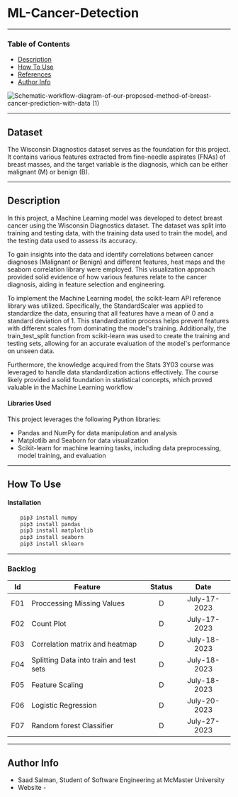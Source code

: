 # ML-Cancer-Detection

---

### Table of Contents


- [Description](#description)
- [How To Use](#how-to-use)
- [References](#references)
- [Author Info](#author-info)

![Schematic-workflow-diagram-of-our-proposed-method-of-breast-cancer-prediction-with-data (1)](https://github.com/mSaadSalman/ML-Cancer-Detection/assets/105026161/eb69c8ab-49e1-4e04-9ee3-7eae16dc0ee0)


---
## Dataset

The Wisconsin Diagnostics dataset serves as the foundation for this project. It contains various features extracted from fine-needle aspirates (FNAs) of breast masses, and the target variable is the diagnosis, which can be either malignant (M) or benign (B).

---
## Description

In this project, a Machine Learning model was developed to detect breast cancer using the Wisconsin Diagnostics dataset. The dataset was split into training and testing data, with the training data used to train the model, and the testing data used to assess its accuracy.

To gain insights into the data and identify correlations between cancer diagnoses (Malignant or Benign) and different features, heat maps and the seaborn correlation library were employed. This visualization approach provided solid evidence of how various features relate to the cancer diagnosis, aiding in feature selection and engineering.

To implement the Machine Learning model, the scikit-learn API reference library was utilized. Specifically, the StandardScaler was applied to standardize the data, ensuring that all features have a mean of 0 and a standard deviation of 1. This standardization process helps prevent features with different scales from dominating the model's training. Additionally, the train_test_split function from scikit-learn was used to create the training and testing sets, allowing for an accurate evaluation of the model's performance on unseen data.

Furthermore, the knowledge acquired from the Stats 3Y03 course was leveraged to handle data standardization actions effectively. The course likely provided a solid foundation in statistical concepts, which proved valuable in the Machine Learning workflow

#### Libraries Used

This project leverages the following Python libraries:

- Pandas and NumPy for data manipulation and analysis
- Matplotlib and Seaborn for data visualization
- Scikit-learn for machine learning tasks, including data preprocessing, model training, and evaluation

---

## How To Use

#### Installation
```html
    pip3 install numpy
    pip3 install pandas
    pip3 install matplotlib
    pip3 install seaborn
    pip3 install sklearn
```

---

### Backlog 
| Id  | Feature  | Status  |  Date  |
|:-:  |---       | :-:     | :-:     |
| F01 | Proccessing Missing Values |  D | July-17-2023  |
| F02 | Count Plot |  D |  July-17-2023  |
| F03 | Correlation matrix and heatmap |  D | July-18-2023   |
| F04 | Splitting Data into train and test sets |  D | July-18-2023  |
| F05 | Feature Scaling |  D | July-18-2023 |
| F06 | Logistic Regression |  D |  July-20-2023 |
| F07 |Random forest Classifier  |  D |  July-27-2023 |


---

## Author Info

- Saad Salman, Student of Software Engineering at McMaster University
- Website - []()
